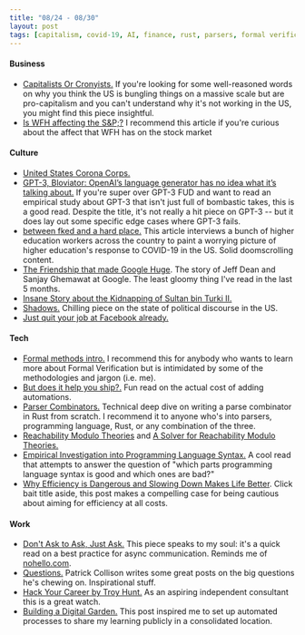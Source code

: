 ```yaml
---
title: "08/24 - 08/30"
layout: post
tags: [capitalism, covid-19, AI, finance, rust, parsers, formal verification, work, programming, consulting]
---
```


#### Business

* [Capitalists Or Cronyists.](https://www.profgalloway.com/capitalists-or-cronyists) If you're looking for some well-reasoned words on why you think the US is bungling things on a massive scale but are pro-capitalism and you can't understand why it's not working in the US, you might find this piece insightful.
* [Is WFH affecting the S&P;?](https://themargins.substack.com/p/is-wfh-affecting-the-s-and-p) I recommend this article if you're curious about the affect that WFH has on the stock market

#### Culture

* [United States Corona Corps.](https://www.profgalloway.com/united-states-corona-corps)
* [GPT-3, Bloviator: OpenAI’s language generator has no idea what it’s talking about.](https://www.technologyreview.com/2020/08/22/1007539/gpt3-openai-language-generator-artificial-intelligence-ai-opinion/) If you're super over GPT-3 FUD and want to read an empirical study about GPT-3 that isn't just full of bombastic takes, this is a good read. Despite the title, it's not really a hit piece on GPT-3 -- but it does lay out some specific edge cases where GPT-3 fails.
* [between fked and a hard place.](https://annehelen.substack.com/p/between-fked-and-a-hard-place) This article interviews a bunch of higher education workers across the country to paint a worrying picture of higher education's response to COVID-19 in the US. Solid doomscrolling content.
* [The Friendship that made Google Huge](https://www.newyorker.com/magazine/2018/12/10/the-friendship-that-made-google-huge). The story of Jeff Dean and Sanjay Ghemawat at Google. The least gloomy thing I've read in the last 5 months.
* [Insane Story about the Kidnapping of Sultan bin Turki II.](https://www.vanityfair.com/news/2020/08/how-saudi-prince-sultan-disappeared)
* [Shadows.](https://www.profgalloway.com/shadows) Chilling piece on the state of political discourse in the US.
* [Just quit your job at Facebook already.](https://themargins.substack.com/p/facebook-the-pr-firm)

#### Tech

* [Formal methods intro.](https://migue.github.io/post/formal-methods-intro/) I recommend this for anybody who wants to learn more about Formal Verification but is intimidated by some of the methodologies and jargon (i.e. me).
* [But does it help you ship?.](https://thorstenball.com/blog/2020/08/25/but-does-it-help-you-ship/) Fun read on the actual cost of adding automations.
* [Parser Combinators.](https://bodil.lol/parser-combinators/) Technical deep dive on writing a parse combinator in Rust from scratch. I recommend it to anyone who's into parsers, programming language, Rust, or any combination of the three.
* [Reachability Modulo Theories](https://www.microsoft.com/en-us/research/wp-content/uploads/2016/02/rmt.pdf) and [A Solver for Reachability Modulo Theories.](https://www.microsoft.com/en-us/research/wp-content/uploads/2016/02/paper-45.pdf)
* [Empirical Investigation into Programming Language Syntax.](https://www.vidarholen.net/~vidar/An_Empirical_Investigation_into_Programming_Language_Syntax.pdf) A cool read that attempts to answer the question of "which parts programming language syntax is good and which ones are bad?"
* [Why Efficiency is Dangerous and Slowing Down Makes Life Better](https://psyche.co/ideas/why-efficiency-is-dangerous-and-slowing-down-makes-life-better). Click bait title aside, this post makes a compelling case for being cautious about aiming for efficiency at all costs.

#### Work

* [Don't Ask to Ask, Just Ask.](https://dontasktoask.com/) This piece speaks to my soul: it's a quick read on a best practice for async communication. Reminds me of [nohello.com](https://www.nohello.com/).
* [Questions.](https://patrickcollison.com/questions) Patrick Collison writes some great posts on the big questions he's chewing on. Inspirational stuff.
* [Hack Your Career by Troy Hunt.](https://www.youtube.com/watch?v=-MUhcgXBj_A&t=0s) As an aspiring independent consultant this is a great watch.
* [Building a Digital Garden.](https://tomcritchlow.com/2019/02/17/building-digital-garden/) This post inspired me to set up automated processes to share my learning publicly in a consolidated location.
